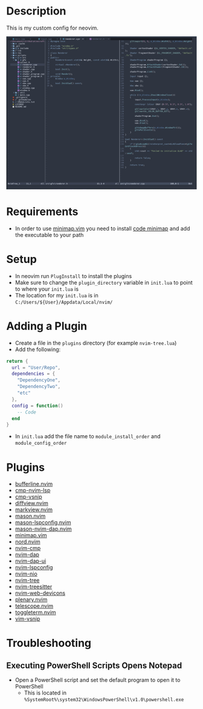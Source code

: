 # Description
This is my custom config for neovim.

![neovim](assets/neovim.PNG)
# Requirements
- In order to use [minimap.vim](https://github.com/wfxr/minimap.vim) you need to install [code minimap](https://github.com/wfxr/code-minimap) and add the executable to your path
# Setup
- In neovim run `PlugInstall` to install the plugins
- Make sure to change the `plugin_directory` variable in `init.lua` to point to where your `init.lua` is
- The location for my `init.lua` is in `C:/Users/${User}/Appdata/Local/nvim/`
# Adding a Plugin
- Create a file in the `plugins` directory (for example `nvim-tree.lua`)
- Add the following:
```lua
return {
  url = "User/Repo",
  dependencies = {
    "DependencyOne",
    "DependencyTwo",
    "etc"
  },
  config = function()
    -- Code
  end
}
```
- In `init.lua` add the file name to `module_install_order` and `module_config_order`
# Plugins
- [bufferline.nvim](https://github.com/akinsho/bufferline.nvim)
- [cmp-nvim-lsp](https://github.com/hrsh7th/cmp-nvim-lsp)
- [cmp-vsnip](https://github.com/hrsh7th/cmp-vsnip)
- [diffview.nvim](https://github.com/sindrets/diffview.nvim)
- [markview.nvim](https://github.com/OXY2DEV/markview.nvim)
- [mason.nvim](https://github.com/williamboman/mason.nvim)
- [mason-lspconfig.nvim](https://github.com/williamboman/mason-lspconfig.nvim)
- [mason-nvim-dap.nvim](https://github.com/jay-babu/mason-nvim-dap.nvim)
- [minimap.vim](https://github.com/wfxr/minimap.vim)
- [nord.nvim](https://github.com/shaunsingh/nord.nvim)
- [nvim-cmp](https://github.com/hrsh7th/nvim-cmp)
- [nvim-dap](https://github.com/mfussenegger/nvim-dap)
- [nvim-dap-ui](https://github.com/rcarriga/nvim-dap-ui)
- [nvim-lspconfig](https://github.com/neovim/nvim-lspconfig)
- [nvim-nio](https://github.com/nvim-neotest/nvim-nio)
- [nvim-tree](https://github.com/nvim-tree/nvim-tree.lua)
- [nvim-treesitter](https://github.com/nvim-treesitter/nvim-treesitter)
- [nvim-web-devicons](https://github.com/nvim-tree/nvim-web-devicons)
- [plenary.nvim](https://github.com/nvim-lua/plenary.nvim)
- [telescope.nvim](https://github.com/nvim-telescope/telescope.nvim)
- [toggleterm.nvim](https://github.com/akinsho/toggleterm.nvim)
- [vim-vsnip](https://github.com/hrsh7th/vim-vsnip)
# Troubleshooting
## Executing PowerShell Scripts Opens Notepad
- Open a PowerShell script and set the default program to open it to PowerShell
    - This is located in `%SystemRoot%\system32\WindowsPowerShell\v1.0\powershell.exe`
